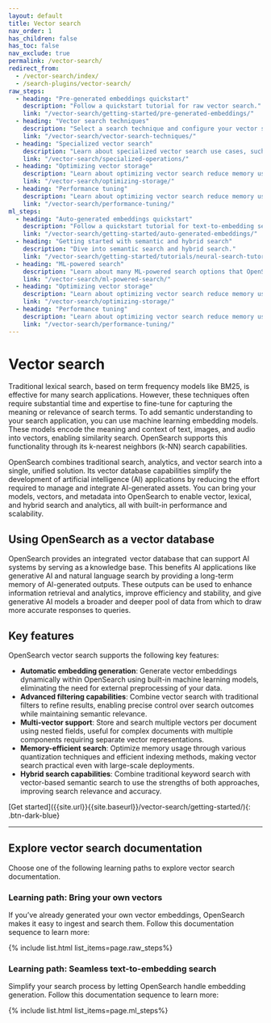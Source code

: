 ```yaml
---
layout: default
title: Vector search
nav_order: 1
has_children: false
has_toc: false
nav_exclude: true
permalink: /vector-search/
redirect_from:
  - /vector-search/index/
  - /search-plugins/vector-search/
raw_steps:
  - heading: "Pre-generated embeddings quickstart"
    description: "Follow a quickstart tutorial for raw vector search."
    link: "/vector-search/getting-started/pre-generated-embeddings/"
  - heading: "Vector search techniques"
    description: "Select a search technique and configure your vector search."
    link: "/vector-search/vector-search-techniques/"
  - heading: "Specialized vector search"
    description: "Learn about specialized vector search use cases, such as filtering, nested field search, and radial search."
    link: "/vector-search/specialized-operations/"
  - heading: "Optimizing vector storage"
    description: "Learn about optimizing vector search reduce memory usage and improve performance."
    link: "/vector-search/optimizing-storage/"
  - heading: "Performance tuning"
    description: "Learn about optimizing vector search reduce memory usage and improve performance."
    link: "/vector-search/performance-tuning/"
ml_steps:
  - heading: "Auto-generated embeddings quickstart"
    description: "Follow a quickstart tutorial for text-to-embedding search."
    link: "/vector-search/getting-started/auto-generated-embeddings/"
  - heading: "Getting started with semantic and hybrid search"
    description: "Dive into semantic search and hybrid search."
    link: "/vector-search/getting-started/tutorials/neural-search-tutorial/"
  - heading: "ML-powered search"
    description: "Learn about many ML-powered search options that OpenSearch provides."
    link: "/vector-search/ml-powered-search/"
  - heading: "Optimizing vector storage"
    description: "Learn about optimizing vector search reduce memory usage and improve performance."
    link: "/vector-search/optimizing-storage/"
  - heading: "Performance tuning"
    description: "Learn about optimizing vector search reduce memory usage and improve performance."
    link: "/vector-search/performance-tuning/"
---
```


# Vector search

Traditional lexical search, based on term frequency models like BM25, is effective for many search applications. However, these techniques often require substantial time and expertise to fine-tune for capturing the meaning or relevance of search terms. To add semantic understanding to your search application, you can use machine learning embedding models. These models encode the meaning and context of text, images, and audio into vectors, enabling similarity search. OpenSearch supports this functionality through its k-nearest neighbors (k-NN) search capabilities. 

OpenSearch combines traditional search, analytics, and vector search into a single, unified solution. Its vector database capabilities simplify the development of artificial intelligence (AI) applications by reducing the effort required to manage and integrate AI-generated assets. You can bring your models, vectors, and metadata into OpenSearch to enable vector, lexical, and hybrid search and analytics, all with built-in performance and scalability.

## Using OpenSearch as a vector database

OpenSearch provides an integrated  vector database that can support AI systems by serving as a knowledge base. This benefits AI applications like generative AI and natural language search by providing a long-term memory of AI-generated outputs. These outputs can be used to enhance information retrieval and analytics, improve efficiency and stability, and give generative AI models a broader and deeper pool of data from which to draw more accurate responses to queries.

## Key features

OpenSearch vector search supports the following key features:

- **Automatic embedding generation**: Generate vector embeddings dynamically within OpenSearch using built-in machine learning models, eliminating the need for external preprocessing of your data.
- **Advanced filtering capabilities**: Combine vector search with traditional filters to refine results, enabling precise control over search outcomes while maintaining semantic relevance.
- **Multi-vector support**: Store and search multiple vectors per document using nested fields, useful for complex documents with multiple components requiring separate vector representations.
- **Memory-efficient search**: Optimize memory usage through various quantization techniques and efficient indexing methods, making vector search practical even with large-scale deployments.
- **Hybrid search capabilities**: Combine traditional keyword search with vector-based semantic search to use the strengths of both approaches, improving search relevance and accuracy.

<span class="centering-container">
[Get started]({{site.url}}{{site.baseurl}}/vector-search/getting-started/){: .btn-dark-blue}
</span>

---
## Explore vector search documentation

Choose one of the following learning paths to explore vector search documentation.

### Learning path: Bring your own vectors

If you’ve already generated your own vector embeddings, OpenSearch makes it easy to ingest and search them. Follow this documentation sequence to learn more:

{% include list.html list_items=page.raw_steps%}

### Learning path: Seamless text-to-embedding search

Simplify your search process by letting OpenSearch handle embedding generation. Follow this documentation sequence to learn more:

{% include list.html list_items=page.ml_steps%}